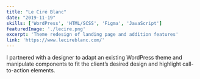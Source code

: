 ```yaml
---
title: "Le Ciré Blanc"
date: "2019-11-19"
skills: ['WordPress', 'HTML/SCSS', 'Figma', 'JavaScript']
featuredImage: './lecire.png'
excerpt: 'Theme redesign of landing page and addition features'
link: 'https://www.lecireblanc.com/'
---
```


I partnered with a designer to adapt an existing WordPress theme and manipulate components to fit the client’s desired design and highlight call-to-action elements.